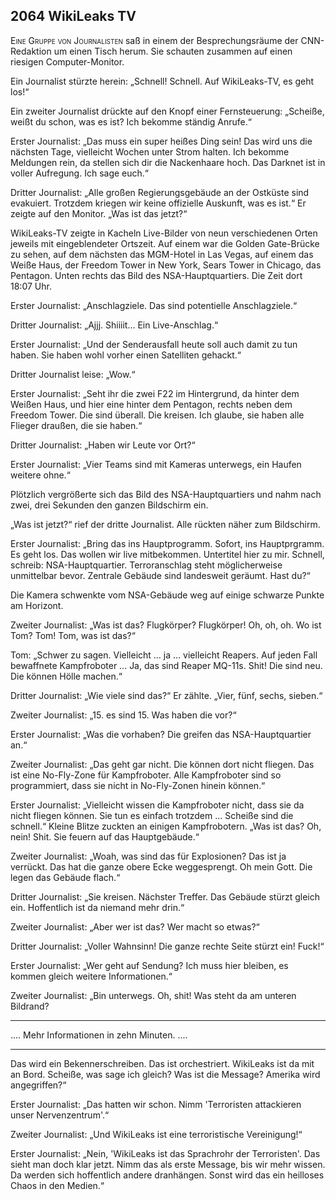 ## **2064** WikiLeaks TV

<span style="font-variant:small-caps;">Eine Gruppe von Journalisten</span> saß in einem der Besprechungsräume der CNN-Redaktion um einen Tisch herum.
Sie schauten zusammen auf einen riesigen Computer-Monitor.

Ein Journalist stürzte herein: „Schnell! Schnell.
Auf WikiLeaks-TV, es geht los!“

Ein zweiter Journalist drückte auf den Knopf einer Fernsteuerung: „Scheiße, weißt du schon, was es ist?
Ich bekomme ständig Anrufe.“

Erster Journalist: „Das muss ein super heißes Ding sein!
Das wird uns die nächsten Tage, vielleicht Wochen unter Strom halten.
Ich bekomme Meldungen rein, da stellen sich dir die Nackenhaare hoch.
Das Darknet ist in voller Aufregung.
Ich sage euch.“

Dritter Journalist: „Alle großen Regierungsgebäude an der Ostküste sind evakuiert.
Trotzdem kriegen wir keine offizielle Auskunft, was es ist.“ Er zeigte auf den Monitor. „Was ist das jetzt?“

WikiLeaks-TV zeigte in Kacheln Live-Bilder von neun verschiedenen Orten jeweils mit eingeblendeter Ortszeit.
Auf einem war die Golden Gate-Brücke zu sehen, auf dem nächsten das MGM-Hotel in Las Vegas, auf einem das Weiße Haus, der Freedom Tower in New York, Sears Tower in Chicago, das Pentagon.
Unten rechts das Bild des NSA-Hauptquartiers.
Die Zeit dort 18:07 Uhr.

Erster Journalist: „Anschlagziele.
Das sind potentielle Anschlagziele.“

Dritter Journalist: „Ajjj. Shiiiit... Ein Live-Anschlag.“

Erster Journalist: „Und der Senderausfall heute soll auch damit zu tun haben.
Sie haben wohl vorher einen Satelliten gehackt.“

Dritter Journalist leise: „Wow.“

Erster Journalist: „Seht ihr die zwei F22 im Hintergrund, da hinter dem Weißen Haus, und hier eine hinter dem Pentagon, rechts neben dem Freedom Tower.
Die sind überall.
Die kreisen.
Ich glaube, sie haben alle Flieger draußen, die sie haben.“

Dritter Journalist: „Haben wir Leute vor Ort?“

Erster Journalist: „Vier Teams sind mit Kameras unterwegs, ein Haufen weitere ohne.“

Plötzlich vergrößerte sich das Bild des NSA-Hauptquartiers und nahm nach zwei, drei Sekunden den ganzen Bildschirm ein.

„Was ist jetzt?“ rief der dritte Journalist.
Alle rückten näher zum Bildschirm.

Erster Journalist: „Bring das ins Hauptprogramm.
Sofort, ins Hauptprgramm.
Es geht los.
Das wollen wir live mitbekommen.
Untertitel hier zu mir.
Schnell, schreib: NSA-Hauptquartier.
Terroranschlag steht möglicherweise unmittelbar bevor.
Zentrale Gebäude sind landesweit geräumt.
Hast du?“

Die Kamera schwenkte vom NSA-Gebäude weg auf einige schwarze Punkte am Horizont.

Zweiter Journalist: „Was ist das?
Flugkörper?
Flugkörper!
Oh, oh, oh.
Wo ist Tom?
Tom!
Tom, was ist das?“

Tom: „Schwer zu sagen.
Vielleicht … ja … vielleicht Reapers.
Auf jeden Fall bewaffnete Kampfroboter ...
Ja, das sind Reaper MQ-11s.
Shit!
Die sind neu.
Die können Hölle machen.“

Dritter Journalist: „Wie viele sind das?“
Er zählte.
„Vier, fünf, sechs, sieben.“

Zweiter Journalist: „15.
es sind 15.
Was haben die vor?“

Erster Journalist: „Was die vorhaben?
Die greifen das NSA-Hauptquartier an.“

Zweiter Journalist: „Das geht gar nicht.
Die können dort nicht fliegen.
Das ist eine No-Fly-Zone für Kampfroboter.
Alle Kampfroboter sind so programmiert, dass sie nicht in No-Fly-Zonen hinein können.“

Erster Journalist: „Vielleicht wissen die Kampfroboter nicht, dass sie da nicht fliegen können.
Sie tun es einfach trotzdem ...
Scheiße sind die schnell.“
Kleine Blitze zuckten an einigen Kampfrobotern.
„Was ist das?
Oh, nein!
Shit.
Sie feuern auf das Hauptgebäude.“

Zweiter Journalist: „Woah, was sind das für Explosionen?
Das ist ja verrückt.
Das hat die ganze obere Ecke weggesprengt.
Oh mein Gott.
Die legen das Gebäude flach.“

Dritter Journalist: „Sie kreisen.
Nächster Treffer.
Das Gebäude stürzt gleich ein.
Hoffentlich ist da niemand mehr drin.“

Zweiter Journalist: „Aber wer ist das?
Wer macht so etwas?“

Dritter Journalist: „Voller Wahnsinn!
Die ganze rechte Seite stürzt ein!
Fuck!“

Erster Journalist: „Wer geht auf Sendung?
Ich muss hier bleiben, es kommen gleich weitere Informationen.“

Zweiter Journalist: „Bin unterwegs.
Oh, shit!
Was steht da am unteren Bildrand?


****
....
Mehr Informationen in zehn Minuten.
....
****

Das wird ein Bekennerschreiben.
Das ist orchestriert.
WikiLeaks ist da mit an Bord.
Scheiße, was sage ich gleich?
Was ist die Message?
Amerika wird angegriffen?“

Erster Journalist: „Das hatten wir schon.
Nimm 'Terroristen attackieren unser Nervenzentrum'.“

Zweiter Journalist: „Und WikiLeaks ist eine terroristische Vereinigung!“

Erster Journalist: „Nein, 'WikiLeaks ist das Sprachrohr der Terroristen'.
Das sieht man doch klar jetzt.
Nimm das als erste Message, bis wir mehr wissen.
Da werden sich hoffentlich andere dranhängen.
Sonst wird das ein heilloses Chaos in den Medien.“
